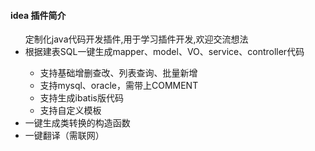 #### idea 插件简介

<ul>定制化java代码开发插件,用于学习插件开发,欢迎交流想法
    <li>根据建表SQL一键生成mapper、model、VO、service、controller代码</li>
    <ul>
        <li>支持基础增删查改、列表查询、批量新增</li>
        <li>支持mysql、oracle，需带上COMMENT</li>
        <li>支持生成ibatis版代码</li>
        <li>支持自定义模板</li>
    </ul>
    <li>一键生成类转换的构造函数</li>
    <li>一键翻译（需联网）</li>
</ul>
